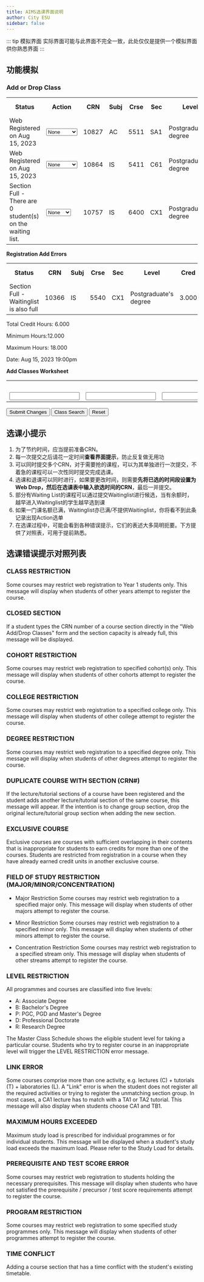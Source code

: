 ```yaml
---
title: AIMS选课界面说明
author: City ESU
sidebar: false
---
```


::: tip 模拟界面
实际界面可能与此界面不完全一致，此处仅仅是提供一个模拟界面供你熟悉界面
:::

## 功能模拟

<h3>Add or Drop Class</h3>

<table>
    <tr>
        <th>
        Status
        </th>
        <th>
        Action
        </th>
        <th>
        CRN
        </th>
        <th>
        Subj
        </th>
        <th>
        Crse
        </th>
        <th>
        Sec
        </th>
        <th>
        Level
        </th>
        <th>
        Cred
        </th>
        <th>
        Grade Mode
        </th>
        <th>
        Title
        </th>
    </tr>
    <tr>
        <td>
        Web Registered on Aug 15, 2023
        </td>
        <td>
            <select>
                <option>None</option>
                <option>Web Drop</option>
            </select>
        </td>
        <td>
        10827
        </td>
        <td>
        AC
        </td>
        <td>
        5511
        </td>
        <td>
        SA1
        </td>
        <td>
        Postgraduate's degree
        </td>
        <td>
        3.000
        </td>
        <td>
        Letter Degree
        </td>
        <td>
        Financial and Management Accounting
        </td>
    </tr>
    <tr>
        <td>
        Web Registered on Aug 15, 2023
        </td>
        <td>
            <select>
                <option>None</option>
                <option>Web Drop</option>
            </select>
        </td>
        <td>
        10864
        </td>
        <td>
        IS
        </td>
        <td>
        5411
        </td>
        <td>
        C61
        </td>
        <td>
        Postgraduate's degree
        </td>
        <td>
        3.000
        </td>
        <td>
        Letter Degree
        </td>
        <td>
        System Analysis and Design
        </td>
    </tr>
    <tr>
        <td>
        Section Full - There are 0 student(s) on the waiting list.
        </td>
        <td>
            <select>
                <option>None</option>
                <option>Waitlist</option>
            </select>
        </td>
        <td>
        10757
        </td>
        <td>
        IS
        </td>
        <td>
        6400
        </td>
        <td>
        CX1
        </td>
        <td>
        Postgraduate's degree
        </td>
        <td>
        3.000
        </td>
        <td>
        Letter Degree
        </td>
        <td>
        Business Data Analyst
        </td>
    </tr>
</table>

**Registration Add Errors**

<table>
    <tr>
        <th>
        Status
        </th>
        <th>
        CRN
        </th>
        <th>
        Subj
        </th>
        <th>
        Crse
        </th>
        <th>
        Sec
        </th>
        <th>
        Level
        </th>
        <th>
        Cred
        </th>
        <th>
        Grade Mode
        </th>
        <th>
        Title
        </th>
    </tr>
    <tr>
        <td>
        Section Full - Waitinglist is also full
        </td>
        <td>
        10366
        </td>
        <td>
        IS
        </td>
        <td>
        5540
        </td>
        <td>
        CX1
        </td>
        <td>
        Postgraduate's degree
        </td>
        <td>
        3.000
        </td>
        <td>
        Letter Degree
        </td>
        <td>
        Project Management and Quality Assurance
        </td>
    </tr>
</table>

Total Credit Hours: 6.000

Minimum Hours:12.000

Maximum Hours: 18.000

Date: Aug 15, 2023 19:00pm

**Add Classes Worksheet**

<table style = "width: 100%, table-layout:fixed">
    <tr>
        <th colspan = 10>
        CRNs
        </th>
    </tr>
    <tr>
        <td>
            <input/>
        </td>
        <td>
            <input/>
        </td>
        <td>
            <input/>
        </td>
        <td>
            <input/>
        </td>
        <td>
            <input/>
        </td>
        <td>
            <input/>
        </td>
        <td>
            <input/>
        </td>
        <td>
            <input/>
        </td>
        <td>
            <input/>
        </td>
        <td>
            <input/>
        </td>
    </tr>
</table>

<button>Submit Changes</button>
<button>Class Search</button>
<button>Reset</button>

## 选课小提示

1. 为了节约时间，应当提前准备CRN。
2. 每一次提交之后请花一定时间**查看界面提示**，防止反复做无用功
3. 可以同时提交多个CRN，对于需要抢的课程，可以为其单独进行一次提交，不着急的课程可以一次性同时提交完成选课。
4. 选课和退课可以同时进行，如果要更改时间，则需要**先将已选的时间段设置为Web Drop，然后在选课表中输入欲选时间的CRN**，最后一并提交。
5. 部分有Waiting List的课程可以通过提交Waitinglist进行候选，当有余额时，越早进入Waitinglist的学生越早选到课
6. 如果一门课名额已满，Waitinglist亦已满/不提供Waitinglist，你将看不到此条记录出现Action选单
7. 在选课过程中，可能会看到各种错误提示，它们的表述大多简明扼要。下方提供了对照表，可用于提前熟悉。

## 选课错误提示对照列表

### CLASS RESTRICTION

Some courses may restrict web registration to Year 1 students only. This message will display when students of other years attempt to register the course.

### CLOSED SECTION

If a student types the CRN number of a course section directly in the "Web Add/Drop Classes" form and the section capacity is already full, this message will be displayed.

### COHORT RESTRICTION

Some courses may restrict web registration to specified cohort(s) only. This message will display when students of other cohorts attempt to register the course.

### COLLEGE RESTRICTION

Some courses may restrict web registration to a specified college only. This message will display when students of other college attempt to register the course.

### DEGREE RESTRICTION

Some courses may restrict web registration to a specified degree only. This message will display when students of other degrees attempt to register the course.

### DUPLICATE COURSE WITH SECTION (CRN#)

If the lecture/tutorial sections of a course have been registered and the student adds another lecture/tutorial section of the same course, this message will appear. If the intention is to change group section, drop the original lecture/tutorial group section when adding the new section.

### EXCLUSIVE COURSE

Exclusive courses are courses with sufficient overlapping in their contents that is inappropriate for students to earn credits for more than one of the courses. Students are restricted from registration in a course when they have already earned credit units in another exclusive course.

### FIELD OF STUDY RESTRICTION (MAJOR/MINOR/CONCENTRATION)

- Major Restriction
    Some courses may restrict web registration to a specified major only. This message will display when students of other majors attempt to register the course.

- Minor Restriction
    Some courses may restrict web registration to a specified minor only. This message will display when students of other minors attempt to register the course.

- Concentration Restriction
    Some courses may restrict web registration to a specified stream only. This message will display when students of other streams attempt to register the course.

### LEVEL RESTRICTION

All programmes and courses are classified into five levels:

- A: Associate Degree
- B: Bachelor's Degree
- P: PGC, PGD and Master's Degree
- D: Professional Doctorate
- R: Research Degree

The Master Class Schedule shows the eligible student level for taking a particular course. Students who try to register course in an inappropriate level will trigger the LEVEL RESTRICTION error message.

### LINK ERROR

Some courses comprise more than one activity, e.g. lectures (C) + tutorials (T) + laboratories (L). A "Link" error is when the student does not register all the required activities or trying to register the unmatching section group. In most cases, a CA1 lecture has to match with a TA1 or TA2 tutorial. This message will also display when students choose CA1 and TB1.

### MAXIMUM HOURS EXCEEDED

Maximum study load is prescribed for individual programmes or for individual students. This message will be displayed when a student's study load exceeds the maximum load. Please refer to the Study Load for details.

### PREREQUISITE AND TEST SCORE ERROR

Some courses may restrict web registration to students holding the necessary prerequisites. This message will display when students who have not satisfied the prerequisite / precursor / test score requirements attempt to register the course.

### PROGRAM RESTRICTION

Some courses may restrict web registration to some specified study programmes only. This message will display when students of other programmes attempt to register the course.

### TIME CONFLICT

Adding a course section that has a time conflict with the student's existing timetable.

